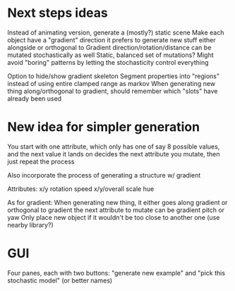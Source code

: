 # Next steps ideas

Instead of animating version, generate a (mostly?) static scene
Make each object have a "gradient" direction it prefers to generate new stuff either alongside or orthogonal to
Gradient direction/rotation/distance can be mutated stochastically as well
Static, balanced set of mutations? Might avoid "boring" patterns by letting the stochasticity control everything
<!-- Get rid of lightness and just use color? -->
Option to hide/show gradient skeleton
Segment properties into "regions" instead of using entire clamped range as markov
When generating new thing along/orthogonal to gradient, should remember which "slots" have already been used

# New idea for simpler generation

You start with one attribute, which only has one of say 8 possible values, and the next value it lands on decides the next attribute you mutate, then just repeat the process

Also incorporate the process of generating a structure w/ gradient

Attributes:
x/y rotation speed
x/y/overall scale
hue

As for gradient:
When generating new thing, it either goes along gradient or orthogonal to gradient
the next attribute to mutate can be gradient pitch or yaw
Only place new object if it wouldn't be too close to another one (use nearby library?)

# GUI

Four panes, each with two buttons: "generate new example" and "pick this stochastic model" (or better names)
